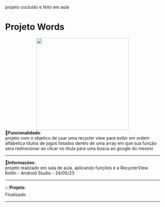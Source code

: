 

 
projeto cocluido e feito em aula
# Projeto Words
<div align="center">
<img src="https://github.com/Gustavoleiter/ProjetoAffirmations/assets/125610281/8d2743ed-2da6-498b-8d57-47a6cbc1f79b" width="300px" heigth="500px">
</div>
🔧<b>Funcionalidade</b>:<br>projeto com o objetico de usar uma recycler view para exibir em ordem alfabetica titulos de jogos listados dentro de uma array 
em que sua função sera redirecionar ao clicar no titula para uma busca ao google do mesmo 
<hr>
📰<b>Informações</b>: <br> projeto realizado em sala de aula, aplicando funções e a RecyclerView. Kotlin - Android Studio - 24/05/23

<hr>
📈<b>Projeto</b>: <br> Finalizado
<hr>

